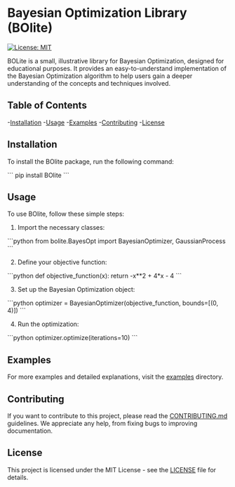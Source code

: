 # Bayesian Optimization Library (BOlite)

[![License: MIT](https://img.shields.io/badge/License-MIT-green.svg)](https://opensource.org/licenses/MIT)

BOLite is a small, illustrative library for Bayesian Optimization, designed for educational purposes. It provides an easy-to-understand implementation of the Bayesian Optimization algorithm to help users gain a deeper understanding of the concepts and techniques involved.

## Table of Contents

-[Installation](#installation)
-[Usage](#usage)
-[Examples](#examples)
-[Contributing](#contributing)
-[License](#license)

## Installation

To install the BOlite package, run the following command:

\`\`\`
pip install BOlite
\`\`\`

## Usage

To use BOlite, follow these simple steps:

1. Import the necessary classes:

\`\`\`python
from bolite.BayesOpt import BayesianOptimizer, GaussianProcess
\`\`\`

2. Define your objective function:

\`\`\`python
def objective_function(x):
    return -x**2 + 4*x - 4
\`\`\`

3. Set up the Bayesian Optimization object:

\`\`\`python
optimizer = BayesianOptimizer(objective_function, bounds=[(0, 4)])
\`\`\`

4. Run the optimization:

\`\`\`python
optimizer.optimize(iterations=10)
\`\`\`

## Examples

For more examples and detailed explanations, visit the [examples](./examples) directory.

## Contributing

If you want to contribute to this project, please read the [CONTRIBUTING.md](./CONTRIBUTING.md) guidelines. We appreciate any help, from fixing bugs to improving documentation.

## License

This project is licensed under the MIT License - see the [LICENSE](./LICENSE) file for details.
